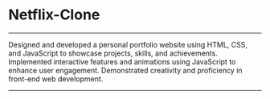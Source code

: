 # Netflix-Clone
---

Designed and developed a personal portfolio website using HTML, CSS,
and JavaScript to showcase projects, skills, and achievements.
Implemented interactive features and animations using JavaScript to
enhance user engagement. Demonstrated creativity and proficiency in
front-end web development.

---
